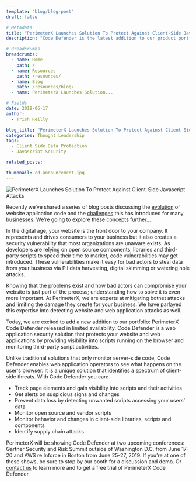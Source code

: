 ```yaml
---
template: "blog/blog-post"
draft: false

# Metadata
title: "PerimeterX Launches Solution To Protect Against Client-Side Javascript Attacks"
description: "Code Defender is the latest addition to our product portfolio to fight against digital skimming, PII Harvesting, and watering hole attacks. Read more here."

# Breadcrumbs
breadcrumbs:
  - name: Home
    path: /
  - name: Resources
    path: /resources/
  - name: Blog
    path: /resources/blog/
  - name: PerimeterX Launches Solution...

# Fields
date: 2019-06-17
author:
  - Trish Reilly

blog_title: "PerimeterX Launches Solution To Protect Against Client-Side Javascript Attacks"
categories: Thought Leadership
tags:
  - Client Side Data Protection
  - Javascript Security

related_posts:

thumbnail: cd-announcement.jpg
---
```


![PerimeterX Launches Solution To Protect Against Client-Side Javascript Attacks](/assets/images/blog/blog-thumbnails/cd-announcement.jpg)<br>

Recently we’ve shared a series of blog posts discussing the [evolution](/blog/client-side-security-blindspot/) of website application code and the [challenges](/blog/client-side-battle-against-javascript-attacks/) this has introduced for many businesses. We’re going to explore these concepts further...

In the digital age, your website is the front door to your company. It represents and drives consumers to your business but it also creates a security vulnerability that most organizations are unaware exists. As developers are relying on open source components, libraries and third-party scripts to speed their time to market, code vulnerabilities may get introduced. These vulnerabilities make it easy for bad actors to steal data from your business via PII data harvesting, digital skimming or watering hole attacks.

Knowing that the problems exist and how bad actors can compromise your website is just part of the process; understanding how to solve it is even more important. At PerimeterX, we are experts at mitigating botnet attacks and limiting the damage they create for your business. We have parlayed this expertise into detecting website and web application attacks as well.

Today, we are excited to add a new addition to our portfolio: PerimeterX Code Defender released in limited availability. Code Defender is a web application security solution that protects your website and web applications by providing visibility into scripts running on the browser and monitoring third-party script activities.

Unlike traditional solutions that only monitor server-side code, Code Defender enables web application operators to see what happens on the user's browser. It is a unique solution that identifies a spectrum of client-side threats. With Code Defender you can:

- Track page elements and gain visibility into scripts and their activities
- Get alerts on suspicious signs and changes
- Prevent data loss by detecting unwanted scripts accessing your users’ data
- Monitor open source and vendor scripts
- Monitor behavior and changes in client-side libraries, scripts and components
- Identify supply chain attacks

PerimeterX will be showing Code Defender at two upcoming conferences: Gartner Security and Risk Summit outside of Washington D.C. from June 17-20 and AWS re:Inforce in Boston from June 25-27, 2019. If you’re at one of these shows, be sure to stop by our booth for a discussion and demo. Or [contact us](/contact-us/) to learn more and to get a free trial of PerimeterX Code Defender.
